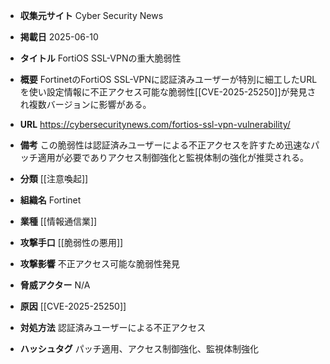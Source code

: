 - **収集元サイト**
Cyber Security News

- **掲載日**
2025-06-10

- **タイトル**
FortiOS SSL-VPNの重大脆弱性

- **概要**
FortinetのFortiOS SSL-VPNに認証済みユーザーが特別に細工したURLを使い設定情報に不正アクセス可能な脆弱性[[CVE-2025-25250]]が発見され複数バージョンに影響がある。

- **URL**
https://cybersecuritynews.com/fortios-ssl-vpn-vulnerability/

- **備考**
この脆弱性は認証済みユーザーによる不正アクセスを許すため迅速なパッチ適用が必要でありアクセス制御強化と監視体制の強化が推奨される。

- **分類**
[[注意喚起]]

- **組織名**
Fortinet

- **業種**
[[情報通信業]]

- **攻撃手口**
[[脆弱性の悪用]]

- **攻撃影響**
不正アクセス可能な脆弱性発見

- **脅威アクター**
N/A

- **原因**
[[CVE-2025-25250]]

- **対処方法**
認証済みユーザーによる不正アクセス

- **ハッシュタグ**
パッチ適用、アクセス制御強化、監視体制強化
